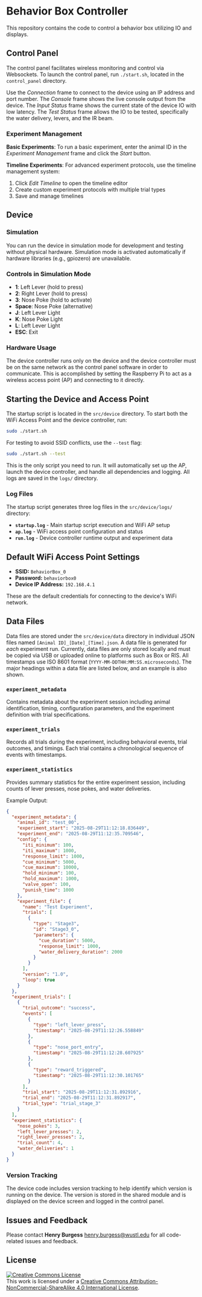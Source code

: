 # Behavior Box Controller

This repository contains the code to control a behavior box utilizing IO and displays.

## Control Panel

The control panel facilitates wireless monitoring and control via Websockets. To launch the control panel, run `./start.sh`, located in the `control_panel` directory.

Use the *Connection* frame to connect to the device using an IP address and port number. The *Console* frame shows the live console output from the device. The *Input Status* frame shows the current state of the device IO with low latency. The *Test Status* frame allows the IO to be tested, specifically the water delivery, levers, and the IR beam.

### Experiment Management

**Basic Experiments**: To run a basic experiment, enter the animal ID in the *Experiment Management* frame and click the *Start* button.

**Timeline Experiments**: For advanced experiment protocols, use the timeline management system:

1. Click *Edit Timeline* to open the timeline editor
2. Create custom experiment protocols with multiple trial types
3. Save and manage timelines

## Device

### Simulation

You can run the device in simulation mode for development and testing without physical hardware. Simulation mode is activated automatically if hardware libraries (e.g., gpiozero) are unavailable.

### Controls in Simulation Mode

- **1**: Left Lever (hold to press)
- **2**: Right Lever (hold to press)
- **3**: Nose Poke (hold to activate)
- **Space**: Nose Poke (alternative)
- **J**: Left Lever Light
- **K**: Nose Poke Light
- **L**: Left Lever Light
- **ESC**: Exit

### Hardware Usage

The device controller runs only on the device and the device controller must be on the same network as the control panel software in order to communicate. This is accomplished by setting the Raspberry Pi to act as a wireless access point (AP) and connecting to it directly.

## Starting the Device and Access Point

The startup script is located in the `src/device` directory. To start both the WiFi Access Point and the device controller, run:

```bash
sudo ./start.sh
```

For testing to avoid SSID conflicts, use the `--test` flag:
```bash
sudo ./start.sh --test
```

This is the only script you need to run. It will automatically set up the AP, launch the device controller, and handle all dependencies and logging. All logs are saved in the `logs/` directory.

### Log Files

The startup script generates three log files in the `src/device/logs/` directory:

- **`startup.log`** - Main startup script execution and WiFi AP setup
- **`ap.log`** - WiFi access point configuration and status
- **`run.log`** - Device controller runtime output and experiment data

## Default WiFi Access Point Settings

- **SSID:** `BehaviorBox_0`
- **Password:** `behaviorbox0`
- **Device IP Address:** `192.168.4.1`

These are the default credentials for connecting to the device's WiFi network.

## Data Files

Data files are stored under the `src/device/data` directory in individual JSON files named `[Animal ID]_[Date]_[Time].json`. A data file is generated for *each* experiment run. Currently, data files are only stored locally and must be copied via USB or uploaded online to platforms such as Box or RIS. All timestamps use ISO 8601 format (`YYYY-MM-DDTHH:MM:SS.microseconds`). The major headings within a data file are listed below, and an example is also shown.

### `experiment_metadata`

Contains metadata about the experiment session including animal identification, timing, configuration parameters, and the experiment definition with trial specifications.

### `experiment_trials`

Records all trials during the experiment, including behavioral events, trial outcomes, and timings. Each trial contains a chronological sequence of events with timestamps.

### `experiment_statistics`

Provides summary statistics for the entire experiment session, including counts of lever presses, nose pokes, and water deliveries.

Example Output:

```json
{
  "experiment_metadata": {
    "animal_id": "test_00",
    "experiment_start": "2025-08-29T11:12:18.836449",
    "experiment_end": "2025-08-29T11:12:35.709546",
    "config": {
      "iti_minimum": 100,
      "iti_maximum": 1000,
      "response_limit": 1000,
      "cue_minimum": 5000,
      "cue_maximum": 10000,
      "hold_minimum": 100,
      "hold_maximum": 1000,
      "valve_open": 100,
      "punish_time": 1000
    },
    "experiment_file": {
      "name": "Test Experiment",
      "trials": [
        {
          "type": "Stage3",
          "id": "Stage3_0",
          "parameters": {
            "cue_duration": 5000,
            "response_limit": 1000,
            "water_delivery_duration": 2000
          }
        }
      ],
      "version": "1.0",
      "loop": true
    }
  },
  "experiment_trials": [
    {
      "trial_outcome": "success",
      "events": [
        {
          "type": "left_lever_press",
          "timestamp": "2025-08-29T11:12:26.558849"
        },
        {
          "type": "nose_port_entry",
          "timestamp": "2025-08-29T11:12:28.607925"
        },
        {
          "type": "reward_triggered",
          "timestamp": "2025-08-29T11:12:30.101765"
        }
      ],
      "trial_start": "2025-08-29T11:12:31.892916",
      "trial_end": "2025-08-29T11:12:31.892917",
      "trial_type": "trial_stage_3"
    }
  ],
  "experiment_statistics": {
    "nose_pokes": 3,
    "left_lever_presses": 2,
    "right_lever_presses": 2,
    "trial_count": 4,
    "water_deliveries": 1
  }
}
```

### Version Tracking

The device code includes version tracking to help identify which version is running on the device. The version is stored in the shared module and is displayed on the device screen and logged in the control panel.

## Issues and Feedback

Please contact **Henry Burgess** <henry.burgess@wustl.edu> for all code-related issues and feedback.

## License

<!-- CC BY-NC-SA 4.0 License -->
<a rel="license" href="http://creativecommons.org/licenses/by-nc-sa/4.0/">
  <img alt="Creative Commons License" style="border-width:0" src="https://i.creativecommons.org/l/by-nc-sa/4.0/88x31.png" />
</a>
<br />
This work is licensed under a <a rel="license" href="http://creativecommons.org/licenses/by-nc-sa/4.0/">Creative Commons Attribution-NonCommercial-ShareAlike 4.0 International License</a>.
